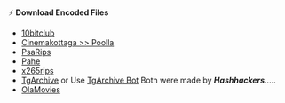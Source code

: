⚡️ **Download Encoded Files**

- [10bitclub](https://10bitclub.tech)
- [Cinemakottaga >> Poolla](https://poolla.one)
- [PsaRips](https://psa.wf)
- [Pahe](https://pahe.ink)
- [x265rips](http://x265rips.co)
- [TgArchive](http://tgarchive.eu.org) or Use [TgArchive Bot](https://telegram.me/TgarchiveeuorgBot) Both were made by <b><i>Hashhackers</i></b>.....
- [OlaMovies](https://olamovies.hair)
